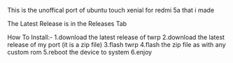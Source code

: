 This is the unoffical port of ubuntu touch xenial for redmi 5a that i made

The Latest Release is in the Releases Tab

How To Install:-
1.download the latest release of twrp
2.download the latest release of my port (it is a zip file)
3.flash twrp
4.flash the zip file as with any custom rom
5.reboot the device to system
6.enjoy
